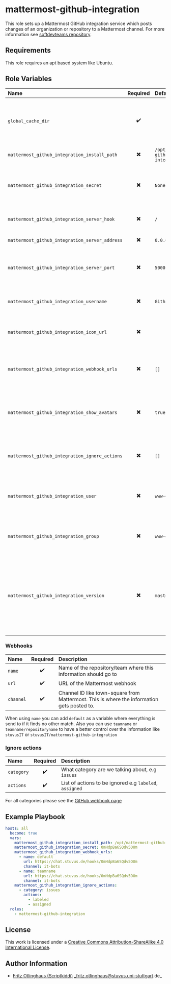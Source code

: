 # mattermost-github-integration

This role sets up a Mattermost GitHub integration service which posts changes of an organization or repository to a Mattermost channel.
For more information see [softdevteams repository](https://github.com/softdevteam/mattermost-github-integration).

## Requirements
This role requires an apt based system like Ubuntu.

## Role Variables

| Name                                           | Required                 | Default                              | Description                                                                                                      |
|:-----------------------------------------------|:------------------------:|:-------------------------------------|:-----------------------------------------------------------------------------------------------------------------|
| `global_cache_dir`                             | :heavy_check_mark:       |                                      | Cache directory to download mattermost-github-integration files to                                               |
| `mattermost_github_integration_install_path`   | :heavy_multiplication_x: | `/opt/mattermost-github-integration` | Path to install the server on                                                                                    |
| `mattermost_github_integration_secret`         | :heavy_multiplication_x: | `None`                               | Secret that is used to authenticate between GitHub and your server                                               |
| `mattermost_github_integration_server_hook`    | :heavy_multiplication_x: | `/`                                  | The relative URL where the server listens on                                                                     |
| `mattermost_github_integration_server_address` | :heavy_multiplication_x: | `0.0.0.0`                            | Address of the server                                                                                            |
| `mattermost_github_integration_server_port`    | :heavy_multiplication_x: | `5000`                               | Port under which the server listens to webhooks from GitHub                                                      |
| `mattermost_github_integration_username`       | :heavy_multiplication_x: | `Github`                             | Username to post under in Mattermost                                                                             |
| `mattermost_github_integration_icon_url`       | :heavy_multiplication_x: | ` `                                  | URL to icon file which should show up in Mattermost                                                              |
| `mattermost_github_integration_webhook_urls`   | :heavy_multiplication_x: | `[]`                                 | List of webhooks to post to. See below for more information                                                      |
| `mattermost_github_integration_show_avatars`   | :heavy_multiplication_x: | `true`                               | Show GitHub avatars in the message that is posted                                                                |
| `mattermost_github_integration_ignore_actions` | :heavy_multiplication_x: | `[]`                                 | List of actions to ignore. See below for more information                                                        |
| `mattermost_github_integration_user`           | :heavy_multiplication_x: | `www-data`                           | User under which the server should run. The user has to exist                                                    |
| `mattermost_github_integration_group`          | :heavy_multiplication_x: | `www-data`                           | Group under which the server should run. The group hast to exist                                                 |
| `mattermost_github_integration_version`        | :heavy_multiplication_x: | `master`                             | What version of the repository to check out. This can be the the literal string HEAD, a branch name, a tag name. |

### Webhooks

| Name      |      Required      | Description                                                                                |
|:----------|:------------------:|:-------------------------------------------------------------------------------------------|
| `name`    | :heavy_check_mark: | Name of the repository/team where this information should go to                            |
| `url`     | :heavy_check_mark: | URL of the Mattermost webhook                                                              |
| `channel` | :heavy_check_mark: | Channel ID like town-square from Mattermost. This is where the information gets posted to. |

When using `name` you can add `default` as a variable where everything is send to if it finds no other match. Also you can use `teamname` or `teamname/repositoryname` to have a better control over the information like `stuvusIT` or `stuvusIT/mattermost-github-integration`

### Ignore actions

| Name       |      Required      | Description                                             |
|:-----------|:------------------:|:--------------------------------------------------------|
| `category` | :heavy_check_mark: | What category are we talking about, e.g `issues`        |
| `actions`  | :heavy_check_mark: | List of actions to be ignored e.g `labeled`, `assigned` |

For all categories please see the [GitHub webhook page](https://developer.github.com/webhooks/#events)

## Example Playbook

```yml
hosts: all
  become: true
  vars:
    mattermost_github_integration_install_path: /opt/mattermost-github-integration
    mattermost_github_integration_secret: 0mHdpBa6SQdv5OUm
    mattermost_github_integration_webhook_urls:
      - name: default
        url: https://chat.stuvus.de/hooks/0mHdpBa6SQdv5OUm
        channel: it-bots
      - name: teamname
        url: https://chat.stuvus.de/hooks/0mHdpBa6SQdv5OUm
        channel: it-bots
    mattermost_github_integration_ignore_actions:
      - category: issues
        actions:
          - labeled
          - assigned
  roles:
    - mattermost-github-integration
```

## License

This work is licensed under a [Creative Commons Attribution-ShareAlike 4.0 International License](https://creativecommons.org/licenses/by-sa/4.0/).

## Author Information

- [Fritz Otlinghaus (Scriptkiddi)](https://github.com/scriptkiddi) _fritz.otlinghaus@stuvus.uni-stuttgart.de_
